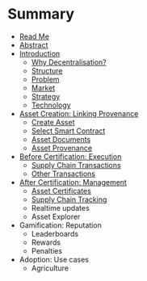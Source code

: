 # Summary

* [Read Me](README.md)
* [Abstract](ABSTRACT.md)
* [Introduction](INTRODUCTION.md)
   * [Why Decentralisation?](WHY_DECENTRALISATION.md)
   * [Structure](STRUCTURE.md)
   * [Problem](PROBLEM.md)
   * [Market](MARKET.md)
   * [Strategy](STRATEGY.md)
   * [Technology](TECHNOLOGY.md)
* [Asset Creation: Linking Provenance](ASSET_CREATION_LINKING_PROVENANCE.md)
   * [Create Asset](CREATE_ASSET.md)
   * [Select Smart Contract](SELECT_SMART_CONTRACT.md)
   * [Asset Documents](ASSET_DOCUMENTS.md)
   * [Asset Provenance](ASSET_PROVENANCE.md)
* [Before Certification: Execution](BEFORE_CERTIFICATION_EXECUTION.md)
   * [Supply Chain Transactions](SUPPLY_CHAIN_TRANSACTIONS.md)
   * [Other Transactions](OTHER_TRANSACTIONS.md)
* [After Certification: Management](AFTER_CERTIFICATION_MANAGEMENT.md)
   * [Asset Certificates](ASSET_CERTIFICATES.md)
   * [Supply Chain Tracking](SUPPLY_CHAIN_TRACKING.md)
   * Realtime updates
   * Asset Explorer
* Gamification: Reputation
   * Leaderboards
   * Rewards
   * Penalties
* Adoption: Use cases
   * Agriculture

